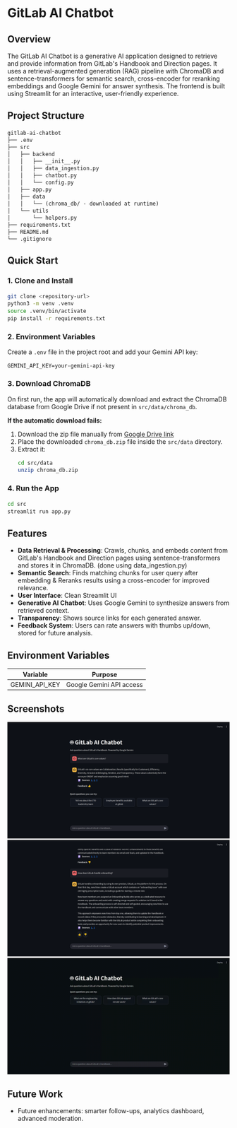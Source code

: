# GitLab AI Chatbot

## Overview
The GitLab AI Chatbot is a generative AI application designed to retrieve and provide information from GitLab's Handbook and Direction pages. It uses a retrieval-augmented generation (RAG) pipeline with ChromaDB and sentence-transformers for semantic search, cross-encoder for reranking embeddings and Google Gemini for answer synthesis. The frontend is built using Streamlit for an interactive, user-friendly experience.

## Project Structure
```
gitlab-ai-chatbot
├── .env
├── src
│   ├── backend
│   │   ├── __init__.py
│   │   ├── data_ingestion.py
│   │   ├── chatbot.py
│   │   └── config.py
│   ├── app.py
│   ├── data
│   │   └── (chroma_db/ - downloaded at runtime)
│   └── utils
│       └── helpers.py
├── requirements.txt
├── README.md
└── .gitignore
```

## Quick Start

### 1. Clone and Install
```bash
git clone <repository-url>
python3 -m venv .venv
source .venv/bin/activate
pip install -r requirements.txt
```

### 2. Environment Variables
Create a `.env` file in the project root and add your Gemini API key:
```
GEMINI_API_KEY=your-gemini-api-key
```

### 3. Download ChromaDB

On first run, the app will automatically download and extract the ChromaDB database from Google Drive if not present in `src/data/chroma_db`.

**If the automatic download fails:**  
1. Download the zip file manually from [Google Drive link](https://drive.google.com/uc?export=download&id=1h01HNP2jsbYPL4x-CYfbt_ssnB5Jcex6)
2. Place the downloaded `chroma_db.zip` file inside the `src/data` directory.
3. Extract it:
   ```bash
   cd src/data
   unzip chroma_db.zip

### 4. Run the App
```bash
cd src
streamlit run app.py
```

## Features

- **Data Retrieval & Processing**: Crawls, chunks, and embeds content from GitLab's Handbook and Direction pages using sentence-transformers and stores it in ChromaDB. (done using data_ingestion.py)
- **Semantic Search**: Finds matching chunks for user query after embedding & Reranks results using a cross-encoder for improved relevance.
- **User Interface**: Clean Streamlit UI
- **Generative AI Chatbot**: Uses Google Gemini to synthesize answers from retrieved context.
- **Transparency**: Shows source links for each generated answer.
- **Feedback System**: Users can rate answers with thumbs up/down, stored for future analysis.


## Environment Variables

| Variable         | Purpose                       |
|------------------|------------------------------|
| GEMINI_API_KEY   | Google Gemini API access      |


## Screenshots
![](https://github.com/Ronak-B/Gitlab-AI-Chatbot/blob/main/screenshots/img1.png)
![](https://github.com/Ronak-B/Gitlab-AI-Chatbot/blob/main/screenshots/img2.png)
![](https://github.com/Ronak-B/Gitlab-AI-Chatbot/blob/main/screenshots/img3.gif)

## Future Work
- Future enhancements: smarter follow-ups, analytics dashboard, advanced moderation.
